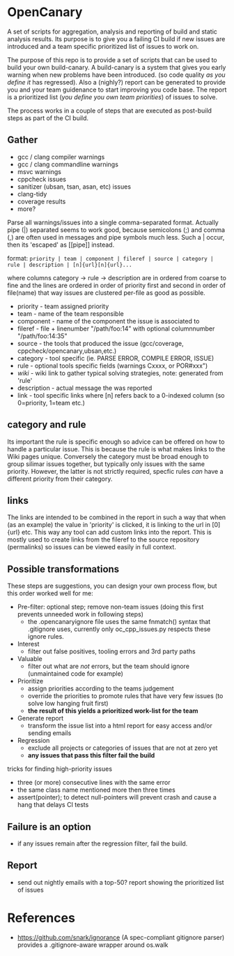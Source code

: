 # OpenCanary
A set of scripts for aggregation, analysis and reporting of build and static analysis results.
Its purpose is to give you a failing CI build if new issues are introduced and a team specific prioritized list of issues to work on.

The purpose of this repo is to provide a set of scripts that can be used to build your own build-canary.
A build-canary is a system that gives you early warning when new problems have been introduced. (so code quality _as you define it_ has regressed). Also a (nighly?) report can be generated to provide you and your team guidenance to start improving you code base. The report is a prioritized list (_you define you own team priorities_) of issues to solve.

The process works in a couple of steps that are executed as post-build steps as part of the CI build.

## Gather
- gcc / clang compiler warnings
- gcc / clang commandline warnings
- msvc warnings
- cppcheck issues
- sanitizer (ubsan, tsan, asan, etc) issues 
- clang-tidy
- coverage results
- more?

Parse all warnings/issues into a single comma-separated format. Actually pipe (|) separated seems to work good, because semicolons (;) and comma (,) are often used in messages and pipe symbols much less. Such a | occur, then its 'escaped' as [[pipe]] instead.

format:
`priority | team | component | fileref | source | category | rule | description | [n]{url}[n]{url}... `

where columns category -> rule -> description are in ordered from coarse to fine
and the lines are ordered in order of priority first and second in order of file(name)
that way issues are clustered per-file as good as possible.

* priority - team assigned priority
* team - name of the team responsible
* component - name of the component the issue is associated to 
* fileref - file + linenumber "/path/foo:14" with optional columnnumber "/path/foo:14:35"
* source - the tools that produced the issue (gcc/coverage, cppcheck/opencanary,ubsan,etc.)
* category - tool specific (ie. PARSE ERROR, COMPILE ERROR, ISSUE)
* rule - optional tools specific fields (warnings Cxxxx, or POR#xxx")
* *wiki* - wiki link to gather typical solving strategies, note: generated from 'rule' 
* description - actual message the was reported
* link - tool specific links where [n] refers back to a 0-indexed column (so 0=priority, 1=team etc.)

## category and rule 
Its important the rule is specific enough so advice can be offered on how to handle a particular issue. This is because the rule is what makes links to the Wiki pages unique. Conversely the category must be broad enough to group silimar issues together, but typically only issues with the same priority. However, the latter is not strictly required, specfic rules _can_ have a different priority from their category. 

## links
The links are intended to be combined in the report in such a way that when (as an example) the value in 'priority' is clicked, it is linking to the url in [0]{url} etc. This way any tool can add custom links into the report. This is mostly used to create links from the fileref to the source repository (permalinks) so issues can be viewed easily in full context.

## Possible transformations 

These steps are suggestions, you can design your own process flow, but this order worked well for me:

- Pre-filter: optional step; remove non-team issues (doing this first prevents unneeded work in following steps) 
  - the .opencanaryignore file uses the same fnmatch() syntax that .gitignore uses, currently only oc_cpp_issues.py 
    respects these ignore rules.
- Interest
  - filter out false positives, tooling errors and 3rd party paths
- Valuable
  - filter out what are _not_ errors, but the team should ignore (unmaintained code for example) 
- Prioritize 
  - assign priorities according to the teams judgement
  - override the priorities to promote rules that have very few issues (to solve low hanging fruit first)
  - **the result of this yields a prioritized work-list for the team**
- Generate report
  - transform the issue list into a html report for easy access and/or sending emails 
- Regression
   - exclude all projects or categories of issues that are not at zero yet
  - **any issues that pass this filter fail the build**


tricks for finding high-priority issues
- three (or more) consecutive lines with the same error
- the same class name mentioned more then three times
- assert(pointer); to detect null-pointers will prevent crash and cause a hang that delays CI tests

## Failure is an option

- if any issues remain after the regression filter, fail the build.

## Report

- send out nightly emails with a top-50? report showing the prioritized list of issues

# References

- https://github.com/snark/ignorance (A spec-compliant gitignore parser) provides a .gitignore-aware wrapper around os.walk

